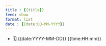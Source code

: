 ```yaml
---
title : {{title}}
feed: show
format: list
date : {{date:DD-MM-YYYY}}
---
```


- 🗓  {{date:YYYY-MM-DD}} {{time:HH:mm}}


